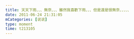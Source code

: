 ```yaml
---
title: 天天下雨、、、無奈、、、雖然我喜歡下雨、、、但是還是很無奈、、、、、
date: 2011-06-24 21:31:05
mCategories: [说说]
type: moment
time: t213105
---
```


